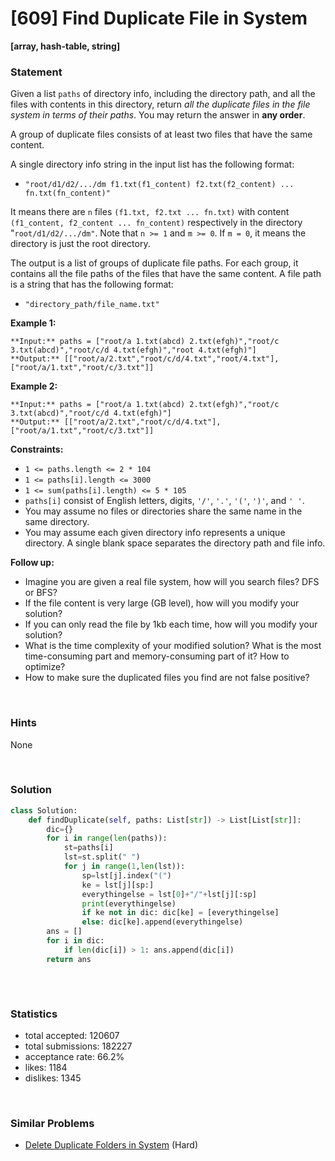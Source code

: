 # [609] Find Duplicate File in System

**[array, hash-table, string]**

### Statement

Given a list `paths` of directory info, including the directory path, and all the files with contents in this directory, return *all the duplicate files in the file system in terms of their paths*. You may return the answer in **any order**.

A group of duplicate files consists of at least two files that have the same content.

A single directory info string in the input list has the following format:

* `"root/d1/d2/.../dm f1.txt(f1_content) f2.txt(f2_content) ... fn.txt(fn_content)"`



It means there are `n` files `(f1.txt, f2.txt ... fn.txt)` with content `(f1_content, f2_content ... fn_content)` respectively in the directory "`root/d1/d2/.../dm"`. Note that `n >= 1` and `m >= 0`. If `m = 0`, it means the directory is just the root directory.

The output is a list of groups of duplicate file paths. For each group, it contains all the file paths of the files that have the same content. A file path is a string that has the following format:

* `"directory_path/file_name.txt"`


**Example 1:**

```
**Input:** paths = ["root/a 1.txt(abcd) 2.txt(efgh)","root/c 3.txt(abcd)","root/c/d 4.txt(efgh)","root 4.txt(efgh)"]
**Output:** [["root/a/2.txt","root/c/d/4.txt","root/4.txt"],["root/a/1.txt","root/c/3.txt"]]

```
**Example 2:**

```
**Input:** paths = ["root/a 1.txt(abcd) 2.txt(efgh)","root/c 3.txt(abcd)","root/c/d 4.txt(efgh)"]
**Output:** [["root/a/2.txt","root/c/d/4.txt"],["root/a/1.txt","root/c/3.txt"]]

```

**Constraints:**
* `1 <= paths.length <= 2 * 104`
* `1 <= paths[i].length <= 3000`
* `1 <= sum(paths[i].length) <= 5 * 105`
* `paths[i]` consist of English letters, digits, `'/'`, `'.'`, `'('`, `')'`, and `' '`.
* You may assume no files or directories share the same name in the same directory.
* You may assume each given directory info represents a unique directory. A single blank space separates the directory path and file info.


**Follow up:**
* Imagine you are given a real file system, how will you search files? DFS or BFS?
* If the file content is very large (GB level), how will you modify your solution?
* If you can only read the file by 1kb each time, how will you modify your solution?
* What is the time complexity of your modified solution? What is the most time-consuming part and memory-consuming part of it? How to optimize?
* How to make sure the duplicated files you find are not false positive?


<br>

### Hints

None

<br>

### Solution

```py
class Solution:
    def findDuplicate(self, paths: List[str]) -> List[List[str]]:
        dic={}
        for i in range(len(paths)):
            st=paths[i]
            lst=st.split(" ")
            for j in range(1,len(lst)):
                sp=lst[j].index("(")
                ke = lst[j][sp:]
                everythingelse = lst[0]+"/"+lst[j][:sp]
                print(everythingelse)
                if ke not in dic: dic[ke] = [everythingelse]
                else: dic[ke].append(everythingelse)
        ans = []
        for i in dic:
            if len(dic[i]) > 1: ans.append(dic[i])
        return ans
        
```

<br>

### Statistics

- total accepted: 120607
- total submissions: 182227
- acceptance rate: 66.2%
- likes: 1184
- dislikes: 1345

<br>

### Similar Problems

- [Delete Duplicate Folders in System](https://leetcode.com/problems/delete-duplicate-folders-in-system) (Hard)
